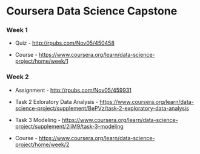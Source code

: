 # Coursera Data Science Capstone

### Week 1

* Quiz - http://rpubs.com/Nov05/450458

* Course - https://www.coursera.org/learn/data-science-project/home/week/1

### Week 2

* Assignment - http://rpubs.com/Nov05/459931

* Task 2 Exloratory Data Analysis - https://www.coursera.org/learn/data-science-project/supplement/BePVz/task-2-exploratory-data-analysis

* Task 3 Modeling - https://www.coursera.org/learn/data-science-project/supplement/2IiM9/task-3-modeling

* Course - https://www.coursera.org/learn/data-science-project/home/week/2


